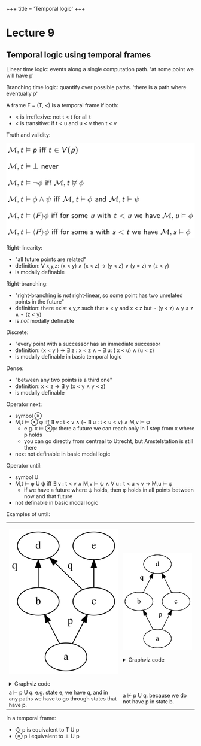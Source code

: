 +++
title = 'Temporal logic'
+++
# Lecture 9
## Temporal logic using temporal frames
Linear time logic: events along a single computation path. 'at some point we will have p'

Branching time logic: quantify over possible paths. 'there is a path where eventually p'

A frame F = (T, <) is a temporal frame if both:
- < is irreflexive: not t < t for all t
- < is transitive: if t < u and u < v then t < v

Truth and validity:

![Truth and validity](truth-and-validity.png)

Right-linearity:
- "all future points are related"
- definition: ∀ x,y,z: (x < y) ∧ (x < z) → (y < z) ∨ (y = z) ∨ (z < y)
- is modally definable

Right-branching:
- "right-branching is _not_ right-linear, so some point has two unrelated points in the future"
- definition: there exist x,y,z such that x < y and x < z but ¬ (y < z) ∧ y ≠ z ∧ ¬ (z < y)
- is _not_ modally definable

Discrete:
- "every point with a successor has an immediate successor
- definition: (x < y ) → ∃ z : x < z ∧ ¬ ∃ u: ( x < u) ∧ (u < z)
- is modally definable in basic temporal logic

Dense:
- "between any two points is a third one"
- definition: x < z → ∃ y (x < y ∧ y < z)
- is modally definable

Operator next:
- symbol ⊗
- M,t ⊨ ⊗ φ iff ∃ v : t < v ∧ (¬ ∃ u : t < u < v) ∧ M,v ⊨ φ
    - e.g. x ⊨ ⊗p: there a future we can reach only in 1 step from x where p holds
    - you can go directly from centraal to Utrecht, but Amstelstation is still there
- next not definable in basic modal logic

Operator until:
- symbol U
- M,t ⊨ φ U ψ iff ∃ v : t < v ∧ M,v ⊨ ψ ∧ ∀ u : t < u < v → M,u ⊨ φ
    - if we have a future where ψ holds, then φ holds in all points between now and that future
- not definable in basic modal logic

Examples of until:

<table>
<tr>
<td>

![Until 1](until-1.dot.svg)

<details>
<summary>Graphviz code</summary>

<!-- :Tangle(dot) until-1.dot -->
```dot
digraph g {
rankdir=BT
a -> b
a -> c
c -> d
b -> d
c -> e
c [xlabel="p"]
d [xlabel="q"]
e [xlabel="q"]
}
```
</details>

</td>
<td>

![Until 2](until-2.dot.svg)

<details>
<summary>Graphviz code</summary>

<!-- :Tangle(dot) until-2.dot -->
```dot
digraph g {
rankdir=BT
a -> b
a -> c
c -> d
b -> d
d [xlabel="q"]
c [xlabel="p"]
}
```

</details>
</td>
</tr>

<tr>
<td>
a ⊨ p U q. e.g. state e, we have q, and in any paths we have to go through states that have p.
</td>

<td>
a ⊭ p U q. because we do not have p in state b.
</td>
</tr>
</table>

In a temporal frame:
- ◇ p is equivalent to T U p
- ⊗ p i equivalent to ⊥ U p

<!--
TODO: Things to look at:
- until not definable in basic modal logic in temporal frames
- until not definable in temporal modal logic in temporal frames
- next not definable in basic modal logic in temporal frames
- define discrete in temporal logic
- use next to define discrete in temporal logic
- define right-linearity in temporal logic
-->
